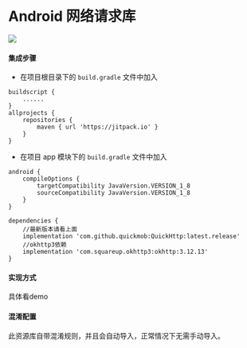# Android 网络请求库

  [![](https://jitpack.io/v/quickmob/QuickHttp.svg)](https://jitpack.io/#quickmob/QuickHttp)

#### 集成步骤

* 在项目根目录下的 `build.gradle` 文件中加入

```
buildscript {
    ......
}
allprojects {
    repositories {
        maven { url 'https://jitpack.io' }
    }
}
```

* 在项目 app 模块下的 `build.gradle` 文件中加入

```
android {
    compileOptions {
        targetCompatibility JavaVersion.VERSION_1_8
        sourceCompatibility JavaVersion.VERSION_1_8
    }
}

dependencies {
    //最新版本请看上面
    implementation 'com.github.quickmob:QuickHttp:latest.release'
    //okhttp3依赖
    implementation 'com.squareup.okhttp3:okhttp:3.12.13'
}
```

#### 实现方式
  具体看demo

#### 混淆配置
  此资源库自带混淆规则，并且会自动导入，正常情况下无需手动导入。
